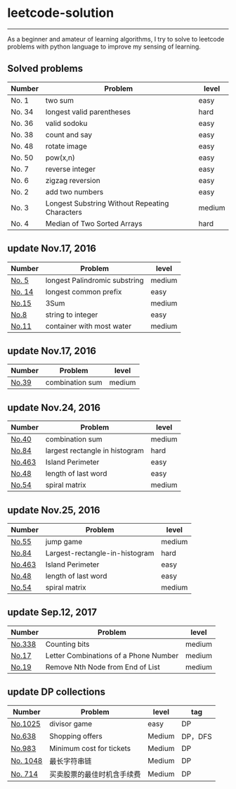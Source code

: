 # leetcode-solution
---
As a beginner and amateur of learning algorithms, I try to solve to leetcode problems with python language to improve my sensing of learning.

Solved problems
---
| Number | Problem  |level|
|--------|----------|-----|
|No. 1 | two sum | easy |
|No. 34| longest valid parentheses| hard|
|No. 36| valid sodoku| easy|
|No. 38| count and say| easy|
|No. 48| rotate image| easy|
|No. 50| pow(x,n)| easy|
|No. 7| reverse integer| easy |
|No. 6|  zigzag reversion| easy  |
|No. 2| add two numbers| easy  |
|No. 3| Longest Substring Without Repeating Characters| medium |
|No. 4| Median of Two Sorted Arrays| hard |

update Nov.17, 2016  
---
| Number | Problem  |level|
|--------|----------|-----|
|[No. 5](https://leetcode.com/problems/longest-palindromic-substring/)  |longest Palindromic substring |medium|
|[No. 14](https://leetcode.com/problems/longest-common-prefix/) |longest common prefix |easy|
|[No.15](https://leetcode.com/problems/3sum/)| 3Sum |medium|
|[No.8](https://leetcode.com/problems/string-to-integer-atoi/)|string to integer|easy|
|[No.11](https://leetcode.com/problems/container-with-most-water/)|container with most water|medium|

update Nov.17, 2016  
---
| Number | Problem  |level|
|--------|----------|-----|
|[No.39](https://leetcode.com/problems/combination-sum/)| combination sum | medium|

update Nov.24, 2016  
---
| Number | Problem  |level|
|--------|----------|-----|
|[No.40](https://leetcode.com/problems/combination-sum-ii/)| combination sum | medium|
|[No.84](https://leetcode.com/problems/largest-rectangle-in-histogram/)|largest rectangle in histogram|hard|
|[No.463](https://leetcode.com/problems/island-perimeter/)|Island Perimeter|easy|
|[No.48](https://leetcode.com/problems/length-of-last-word/)|length of last word|easy|
|[No.54](https://leetcode.com/problems/spiral-matrix/)|spiral matrix|medium|

update Nov.25, 2016  
---
| Number | Problem  |level|
|--------|----------|-----|
|[No.55](https://leetcode.com/problems/jump-game/)| jump game | medium|
|[No.84](https://leetcode.com/problems/largest-rectangle-in-histogram/)|Largest-rectangle-in-histogram|hard|
|[No.463](https://leetcode.com/problems/island-perimeter/)|Island Perimeter|easy|
|[No.48](https://leetcode.com/problems/length-of-last-word/)|length of last word|easy|
|[No.54](https://leetcode.com/problems/spiral-matrix/)|spiral matrix|medium|

update Sep.12, 2017  
---
| Number | Problem  |level|
|--------|----------|-----|
|[No.338](https://leetcode.com/problems/counting-bits/description/)| Counting bits | medium|
|[No.17](https://leetcode.com/problems/letter-combinations-of-a-phone-number/)|Letter Combinations of a Phone Number|medium|
|[No.19](https://leetcode.com/problems/remove-nth-node-from-end-of-list/description/)|Remove Nth Node from End of List|medium|

update DP collections
---
| Number | Problem  |level|tag|
|--------|----------|-----|--------|
|[No.1025](<https://leetcode.com/problems/divisor-game/>)|divisor game|easy|DP|
|[No.638](https://leetcode.com/problems/shopping-offers/)|Shopping offers|Medium|DP，DFS|
|[No.983](<https://leetcode.com/problems/minimum-cost-for-tickets/>)|Minimum cost for tickets|Medium|DP|
|[No. 1048](<https://leetcode-cn.com/problems/longest-string-chain/>)|最长字符串链|Medium|DP|
|[No. 714](https://leetcode-cn.com/problems/best-time-to-buy-and-sell-stock-with-transaction-fee/)|买卖股票的最佳时机含手续费|Medium|DP|

